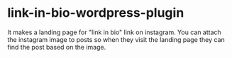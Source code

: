 # link-in-bio-wordpress-plugin
It makes a landing page for "link in bio" link on instagram. You can attach the instagram image to posts so when they visit the landing page they can find the post based on the image.
